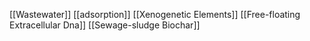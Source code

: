 [[Wastewater]]
[[adsorption]]
[[Xenogenetic Elements]]
[[Free-floating Extracellular Dna]]
[[Sewage-sludge Biochar]]
